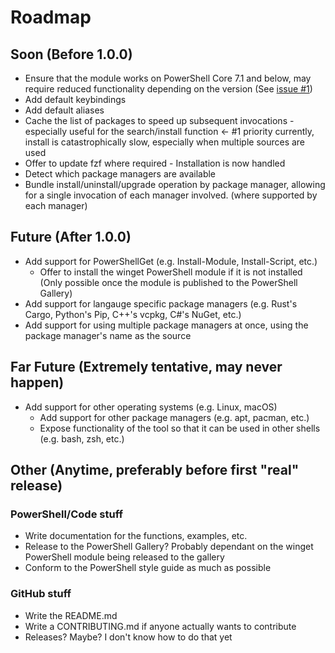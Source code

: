 # Roadmap

## Soon (Before 1.0.0)
- Ensure that the module works on PowerShell Core 7.1 and below, may require reduced functionality depending on the version (See [issue #1](https://github.com/JK-Flip-Flop96/fuzzy-winget/issues/1))
- Add default keybindings
- Add default aliases
- Cache the list of packages to speed up subsequent invocations - especially useful for the search/install function <- #1 priority currently, install is catastrophically slow, especially when multiple sources are used
- Offer to update fzf where required - Installation is now handled
- Detect which package managers are available
- Bundle install/uninstall/upgrade operation by package manager, allowing for a single invocation of each manager involved. (where supported by each manager)

## Future (After 1.0.0)
- Add support for PowerShellGet (e.g. Install-Module, Install-Script, etc.)
  - Offer to install the winget PowerShell module if it is not installed (Only possible once the module is published to the PowerShell Gallery)
- Add support for langauge specific package managers (e.g. Rust's Cargo, Python's Pip, C++'s vcpkg, C#'s NuGet, etc.)
- Add support for using multiple package managers at once, using the package manager's name as the source

## Far Future (Extremely tentative, may never happen)
- Add support for other operating systems (e.g. Linux, macOS)
  - Add support for other package managers (e.g. apt, pacman, etc.)
  - Expose functionality of the tool so that it can be used in other shells (e.g. bash, zsh, etc.)

## Other (Anytime, preferably before first "real" release)

### PowerShell/Code stuff
- Write documentation for the functions, examples, etc.
- Release to the PowerShell Gallery? Probably dependant on the winget PowerShell module being released to the gallery
- Conform to the PowerShell style guide as much as possible

### GitHub stuff
- Write the README.md
- Write a CONTRIBUTING.md if anyone actually wants to contribute
- Releases? Maybe? I don't know how to do that yet
